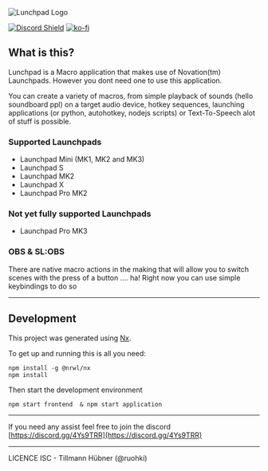 ![Lunchpad Logo](https://github.com/ruohki/lunchpad/raw/master/.github/logo.png)

[![Discord Shield](https://discordapp.com/api/guilds/658127965183541255/widget.png?style=shield)](https://discord.com/invite/4Ys9TRR)
[![ko-fi](https://www.ko-fi.com/img/githubbutton_sm.svg)](https://ko-fi.com/X8X71UNDO)


## What is this?
Lunchpad is a Macro application that makes use of Novation(tm) Launchpads.
However you dont need one to use this application.

You can create a variety of macros, from simple playback of sounds (hello soundboard ppl) on a target audio device, hotkey sequences, launching applications (or python, autohotkey, nodejs scripts) or Text-To-Speech alot of stuff is possible.

### Supported Launchpads
- Launchpad Mini (MK1, MK2 and MK3)
- Launchpad S
- Launchpad MK2
- Launchpad X
- Launchpad Pro MK2

### Not yet fully supported Launchpads
- Launchpad Pro MK3


### OBS & SL:OBS
There are native macro actions in the making that will allow you to switch scenes with the press of a button .... ha!
Right now you can use simple keybindings to do so


---
## Development
This project was generated using [Nx](https://nx.dev).

To get up and running this is all you need:
```
npm install -g @nrwl/nx
npm install
```

Then start the development environment
```
npm start frontend  & npm start application
```

---
If you need any assist feel free to join the discord [https://discord.gg/4Ys9TRR](https://discord.gg/4Ys9TRR)

---
LICENCE ISC - Tillmann Hübner (@ruohki)
